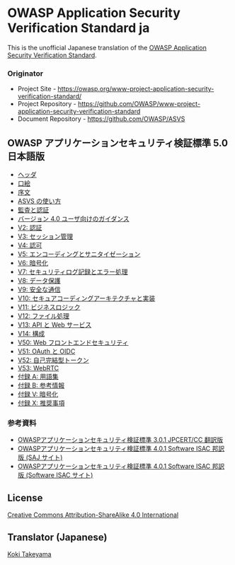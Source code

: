 # OWASP Application Security Verification Standard ja

This is the unofficial Japanese translation of the [OWASP Application Security Verification Standard](https://github.com/OWASP/ASVS).

### Originator

- Project Site - <https://owasp.org/www-project-application-security-verification-standard/>
- Project Repository - <https://github.com/OWASP/www-project-application-security-verification-standard>
- Document Repository - <https://github.com/OWASP/ASVS>

## OWASP アプリケーションセキュリティ検証標準 5.0 日本語版

* [ヘッダ](5.0/ja/0x00-Header.md)
* [口絵](5.0/ja/0x01-Frontispiece.md)
* [序文](5.0/ja/0x02-Preface.md)
* [ASVS の使い方](5.0/ja/0x03-Using-ASVS.md)
* [監査と認証](5.0/ja/0x04-Assessment_and_Certification.md)
* [バージョン 4.0 ユーザ向けのガイダンス](5.0/ja/0x05-For-Users-Of-4.0.md)
* [V2: 認証](5.0/ja/0x15-V6-Authentication.md)
* [V3: セッション管理](5.0/ja/0x16-V7-Session-Management.md)
* [V4: 認可](5.0/ja/0x17-V8-Authorization.md)
* [V5: エンコーディングとサニタイゼーション](5.0/ja/0x10-V1-Encoding-Sanitization.md)
* [V6: 暗号化](5.0/ja/0x20-V11-Cryptography.md)
* [V7: セキュリティログ記録とエラー処理](5.0/ja/0x25-V16-Logging-and-Error-Handling.md)
* [V8: データ保護](5.0/ja/0x23-V14-Data-Protection.md)
* [V9: 安全な通信](5.0/ja/0x21-V12-Communications.md)
* [V10: セキュアコーディングアーキテクチャと実装](5.0/ja/0x24-V15-Coding.md)
* [V11: ビジネスロジック](5.0/ja/0x11-V2-Business-Logic.md)
* [V12: ファイル処理](5.0/ja/0x14-V5-File-Handling.md)
* [V13: API と Web サービス](5.0/ja/0x13-V4-API.md)
* [V14: 構成](5.0/ja/0x22-V13-Config.md)
* [V50: Web フロントエンドセキュリティ](5.0/ja/0x12-V3-Web-Frontend-Security.md)
* [V51: OAuth と OIDC](5.0/ja/0x19-V10-OAuth2-and-OIDC.md)
* [V52: 自己完結型トークン](5.0/ja/0x18-V9-Tokens.md)
* [V53: WebRTC](5.0/ja/0x26-V17-WebRTC.md)
* [付録 A: 用語集](5.0/ja/0x90-Appendix-A_Glossary.md)
* [付録 B: 参考情報](5.0/ja/0x91-Appendix-B_References.md)
* [付録 V: 暗号化](5.0/ja/0x97-Appendix-V_Cryptography.md)
* [付録 X: 推奨事項](5.0/ja/0x99-Appendix-X_Recommendations.md)

### 参考資料

* [OWASPアプリケーションセキュリティ検証標準 3.0.1 JPCERT/CC 翻訳版](https://www.jpcert.or.jp/securecoding/materials-owaspasvs.html)
* [OWASPアプリケーションセキュリティ検証標準 4.0.1 Software ISAC 邦訳版 (SAJ サイト)](https://www.saj.or.jp/NEWS/pr/200903_asvs.html)
* [OWASPアプリケーションセキュリティ検証標準 4.0.1 Software ISAC 邦訳版 (Software ISAC サイト)](https://www.softwareisac.jp/ipa/index.php?OWASP+ASVS+4.0)

## License

[Creative Commons Attribution-ShareAlike 4.0 International](https://creativecommons.org/licenses/by-sa/4.0/)

## Translator (Japanese)

[Koki Takeyama](https://github.com/coky-t)

